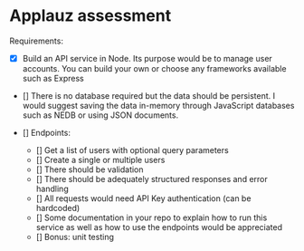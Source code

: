 # Applauz assessment

Requirements:
- [x] Build an API service in Node. Its purpose would be to manage user accounts.
        You can build your own or choose any frameworks available such as Express
- [] There is no database required but the data should be persistent.
        I would suggest saving the data in-memory through JavaScript databases such as NEDB or using JSON documents.

- [] Endpoints:
    - [] Get a list of users with optional query parameters
    - [] Create a single or multiple users
    - [] There should be validation
    - [] There should be adequately structured responses and error handling
    - [] All requests would need API Key authentication (can be hardcoded)
    - [] Some documentation in your repo to explain how to run this service as well as how to use the endpoints would be appreciated
    - [] Bonus: unit testing